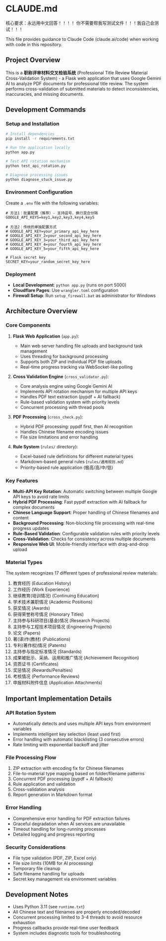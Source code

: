 # CLAUDE.md

核心要求：永远用中文回答！！！！
你不需要帮我写测试文件！！！我自己会测试！！！

This file provides guidance to Claude Code (claude.ai/code) when working with code in this repository.

## Project Overview

This is a **职称评审材料交叉检验系统** (Professional Title Review Material Cross-Validation System) - a Flask web application that uses Google Gemini AI to analyze PDF documents for professional title review. The system performs cross-validation of submitted materials to detect inconsistencies, inaccuracies, and missing documents.

## Development Commands

### Setup and Installation
```bash
# Install dependencies
pip install -r requirements.txt

# Run the application locally
python app.py

# Test API rotation mechanism
python test_api_rotation.py

# Diagnose processing issues
python diagnose_stuck_issue.py
```

### Environment Configuration
Create a `.env` file with the following variables:
```env
# 方法1：批量配置（推荐）- 支持逗号、换行混合分隔
GOOGLE_API_KEYS=key1,key2,key3,key4,key5

# 方法2：传统的单独配置方式
# GOOGLE_API_KEY=your_primary_api_key_here
# GOOGLE_API_KEY_2=your_second_api_key_here
# GOOGLE_API_KEY_3=your_third_api_key_here
# GOOGLE_API_KEY_4=your_fourth_api_key_here
# GOOGLE_API_KEY_5=your_fifth_api_key_here

# Flask secret key
SECRET_KEY=your_random_secret_key_here
```

### Deployment
- **Local Development**: `python app.py` (runs on port 5000)
- **Cloudflare Pages**: Use `wrangler.toml` configuration
- **Firewall Setup**: Run `setup_firewall.bat` as administrator for Windows

## Architecture Overview

### Core Components

1. **Flask Web Application** (`app.py`):
   - Main web server handling file uploads and background task management
   - Uses threading for background processing
   - Supports both ZIP and individual PDF file uploads
   - Real-time progress tracking via WebSocket-like polling

2. **Cross Validation Engine** (`cross_validator.py`):
   - Core analysis engine using Google Gemini AI
   - Implements API rotation mechanism for multiple API keys
   - Handles PDF text extraction (pypdf + AI fallback)
   - Rule-based validation system with priority levels
   - Concurrent processing with thread pools

3. **PDF Processing** (`cross_check.py`):
   - Hybrid PDF processing: pypdf first, then AI recognition
   - Handles Chinese filename encoding issues
   - File size limitations and error handling

4. **Rule System** (`rules/` directory):
   - Excel-based rule definitions for different material types
   - Markdown-based general rules (`rules/通用规则.md`)
   - Priority-based rule application (极高/高/中/低)

### Key Features

- **Multi-API Key Rotation**: Automatic switching between multiple Google API keys to avoid rate limits
- **Hybrid PDF Processing**: Fast pypdf extraction with AI fallback for complex documents
- **Chinese Language Support**: Proper handling of Chinese filenames and content
- **Background Processing**: Non-blocking file processing with real-time progress updates
- **Rule-Based Validation**: Configurable validation rules with priority levels
- **Cross-Validation**: Checks for consistency across multiple documents
- **Responsive Web UI**: Mobile-friendly interface with drag-and-drop upload

### Material Types
The system recognizes 17 different types of professional review materials:
1. 教育经历 (Education History)
2. 工作经历 (Work Experience) 
3. 继续教育(培训情况) (Continuing Education)
4. 学术技术兼职情况 (Academic Positions)
5. 获奖情况 (Awards)
6. 获得荣誉称号情况 (Honorary Titles)
7. 主持参与科研项目(基金)情况 (Research Projects)
8. 主持参与工程技术项目情况 (Engineering Projects)
9. 论文 (Papers)
10. 著(译)作(教材) (Publications)
11. 专利(著作权)情况 (Patents)
12. 主持参与指定标准情况 (Standards)
13. 成果被批示、采纳、运用和推广情况 (Achievement Recognition)
14. 资质证书 (Certificates)
15. 奖惩情况 (Rewards/Penalties)
16. 考核情况 (Performance Reviews)
17. 申报材料附件信息 (Application Attachments)

## Important Implementation Details

### API Rotation System
- Automatically detects and uses multiple API keys from environment variables
- Implements intelligent key selection (least used first)
- Error handling with automatic blacklisting (3 consecutive errors)
- Rate limiting with exponential backoff and jitter

### File Processing Flow
1. ZIP extraction with encoding fix for Chinese filenames
2. File-to-material type mapping based on folder/filename patterns
3. Concurrent PDF processing (pypdf + AI fallback)
4. Rule application and validation
5. Cross-validation analysis
6. Report generation in Markdown format

### Error Handling
- Comprehensive error handling for PDF extraction failures
- Graceful degradation when AI services are unavailable
- Timeout handling for long-running processes
- Detailed logging and progress reporting

### Security Considerations
- File type validation (PDF, ZIP, Excel only)
- File size limits (10MB for AI processing)
- Temporary file cleanup
- Safe filename handling for uploads
- Secret key management via environment variables

## Development Notes

- Uses Python 3.11 (see `runtime.txt`)
- All Chinese text and filenames are properly encoded/decoded
- Concurrent processing limited to 3-4 threads to avoid resource exhaustion
- Progress callbacks provide real-time user feedback
- System includes diagnostic tools for troubleshooting